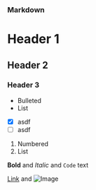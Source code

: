 
### Markdown

# Header 1
## Header 2
### Header 3

- Bulleted
- List

- [X] asdf
- [ ] asdf

1. Numbered
2. List

**Bold** and _Italic_ and `Code` text

[Link](url) and ![Image](src)
